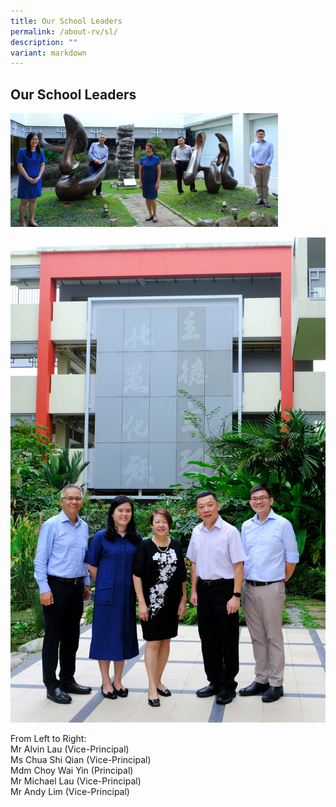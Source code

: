 ```yaml
---
title: Our School Leaders
permalink: /about-rv/sl/
description: ""
variant: markdown
---
```

## Our School Leaders

<img src="/images/garden.jpeg" style="width:85%">

![](/images/SL1.jpg)

From Left to Right:<br>
Mr Alvin Lau (Vice-Principal) <br>
Ms Chua Shi Qian (Vice-Principal) <br>
Mdm Choy Wai Yin (Principal) <br>
Mr Michael Lau (Vice-Principal) <br>
Mr Andy Lim (Vice-Principal)